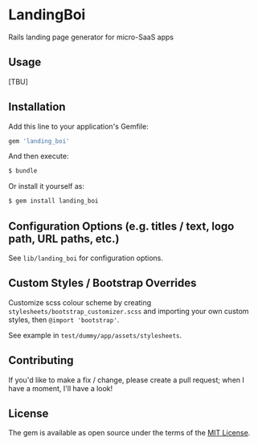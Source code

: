 # LandingBoi
Rails landing page generator for micro-SaaS apps

## Usage
[TBU]

## Installation
Add this line to your application's Gemfile:

```ruby
gem 'landing_boi'
```

And then execute:
```bash
$ bundle
```

Or install it yourself as:
```bash
$ gem install landing_boi
```

## Configuration Options (e.g. titles / text, logo path, URL paths, etc.)

See `lib/landing_boi` for configuration options.

## Custom Styles / Bootstrap Overrides

Customize scss colour scheme by creating `stylesheets/bootstrap_customizer.scss` and importing your own custom styles, then `@import 'bootstrap'`. 

See example in `test/dummy/app/assets/stylesheets`.

## Contributing
If you'd like to make a fix / change, please create a pull request; when I have a moment, I'll have a look!

## License
The gem is available as open source under the terms of the [MIT License](https://opensource.org/licenses/MIT).
